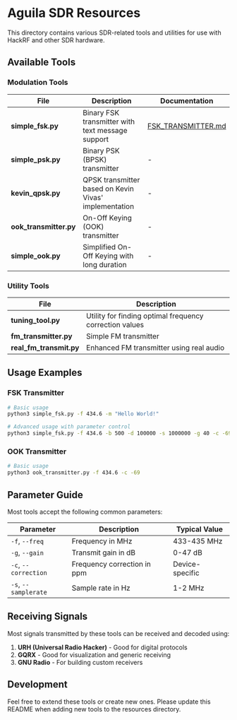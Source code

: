 # Aguila SDR Resources

This directory contains various SDR-related tools and utilities for use with HackRF and other SDR hardware.

## Available Tools

### Modulation Tools

| File | Description | Documentation |
|------|-------------|--------------|
| **simple_fsk.py** | Binary FSK transmitter with text message support | [FSK_TRANSMITTER.md](FSK_TRANSMITTER.md) |
| **simple_psk.py** | Binary PSK (BPSK) transmitter | - |
| **kevin_qpsk.py** | QPSK transmitter based on Kevin Vivas' implementation | - |
| **ook_transmitter.py** | On-Off Keying (OOK) transmitter | - |
| **simple_ook.py** | Simplified On-Off Keying with long duration | - |

### Utility Tools

| File | Description |
|------|-------------|
| **tuning_tool.py** | Utility for finding optimal frequency correction values |
| **fm_transmitter.py** | Simple FM transmitter |
| **real_fm_transmit.py** | Enhanced FM transmitter using real audio |

## Usage Examples

### FSK Transmitter

```bash
# Basic usage
python3 simple_fsk.py -f 434.6 -m "Hello World!"

# Advanced usage with parameter control
python3 simple_fsk.py -f 434.6 -b 500 -d 100000 -s 1000000 -g 40 -c -69 -m "Custom message"
```

### OOK Transmitter

```bash
# Basic usage
python3 ook_transmitter.py -f 434.6 -c -69
```

## Parameter Guide

Most tools accept the following common parameters:

| Parameter | Description | Typical Value |
|-----------|-------------|---------------|
| `-f`, `--freq` | Frequency in MHz | 433-435 MHz |
| `-g`, `--gain` | Transmit gain in dB | 0-47 dB |
| `-c`, `--correction` | Frequency correction in ppm | Device-specific |
| `-s`, `--samplerate` | Sample rate in Hz | 1-2 MHz |

## Receiving Signals

Most signals transmitted by these tools can be received and decoded using:

1. **URH (Universal Radio Hacker)** - Good for digital protocols
2. **GQRX** - Good for visualization and generic receiving
3. **GNU Radio** - For building custom receivers

## Development

Feel free to extend these tools or create new ones. Please update this README when adding new tools to the resources directory. 